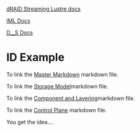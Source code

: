 [dRAID Streaming Lustre docs](dr_sl.md)

[IML Docs](IML.md)

[D__S Docs](D__S.md)

# ID Example

To link the [Master Markdown][master] markdown file.

To link the [Storage Model][storage]markdown file.

To link the [Component and Layering][layering]markdown file.

To link the [Control Plane][control] markdown file.

You get the idea....


[master]: https://github.com/daos-stack/daos/blob/master/README.md "master"
[storage]: https://github.com/daos-stack/daos/blob/master/doc/storage_model.md "storage model"
[layering]: https://github.com/daos-stack/daos/blob/master/src/README.md "component and layering"
[control]: https://github.com/daos-stack/daos/blob/master/src/control/README.md "control plane"
[data]: https://github.com/daos-stack/daos/blob/master/src/iosrv/README.md "data plane"
[clientlib]: https://github.com/daos-stack/daos/blob/master/src/client/api/README.md "client library"
[dfs]: https://github.com/daos-stack/daos/blob/master/src/client/dfs/README.md "DFS"
[pybindings]: https://github.com/daos-stack/daos/blob/master/src/utils/py/README.md "python bindings"
[svcreplication]: https://github.com/daos-stack/daos/blob/master/src/pool/README.md "service replication"
[poolsvc]: https://github.com/daos-stack/daos/blob/master/src/container/README.md "pool service"
[container]: https://github.com/daos-stack/daos/blob/master/src/object/README.md "container service"
[keyarray]: https://github.com/daos-stack/daos/blob/master/src/vos/README.md "key array object"
[blobio]: https://github.com/daos-stack/daos/blob/master/src/bio/README.md "blob IO"
[placement]: https://github.com/daos-stack/daos/blob/master/src/placement/README.md "algorithmic objecy placement"
[rebuild]: https://github.com/daos-stack/daos/blob/master/src/rebuild/README.md "self healing"
[security]: https://github.com/daos-stack/daos/blob/master/src/security/README.md "security"
